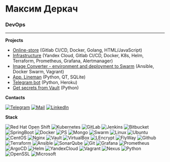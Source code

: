 # Максим Деркач
### DevOps

***
**Projects**
- [Online-store](https://github.com/MaxWanted/momo-store) (Gitlab CI/CD, Docker, Golang, HTML/JavaScript)
- [Infrastructure](https://github.com/MaxWanted/momo-store-infra) (Yandex Cloud, Gitlab CI/CD, Docker, K8s, Helm, Terraform, Prometheus, Grafana, Alertmanager)
- [Image Converter - environment and deployment to Swarm](https://github.com/MaxWanted/Ansible-deploy-to-Swarm) (Ansible, Docker Swarm, Vagrant)
- [App. Lineman](https://github.com/MaxWanted/Lineman) (Python, QT, SQLite)
- [Telegram bot](https://github.com/MaxWanted/TelegramBot) (Python, Heroku)
- [Get secrets from Vault](https://github.com/MaxWanted/get-secrets-by-hvac) (Python)


**Contacts**

[![Telegram](https://img.shields.io/badge/Telegram-2CA5E0?style=flat&logo=telegram&logoColor=white)](https://t.me/MaxWanted) [![Mail](https://img.shields.io/badge/Gmail-D14836??style=flat&logo=gmail&logoColor=white)](mailto:m.a.derkach@gmail.com) [![LinkedIn](https://img.shields.io/static/v1?style=flat&logo&message=LinkedIn&color=0A66C2&logo=LinkedIn&logoColor=FFFFFF&label=)](https://linkedin.com/in/maksim-derkach)

**Stack**

![Red Hat Open Shift](https://img.shields.io/static/v1?style=flat-square&message=Red+Hat+Open+Shift&color=EE0000&logo=Red+Hat+Open+Shift&logoColor=FFFFFF&label=) ![Kubernetes](https://img.shields.io/static/v1?style=flat-square&message=Kubernetes&color=326CE5&logo=Kubernetes&logoColor=FFFFFF&label=) ![GitLab](https://img.shields.io/static/v1?style=flat-square&message=GitLab&color=FC6D26&logo=GitLab&logoColor=FFFFFF&label=) ![Jenkins](https://img.shields.io/badge/Jenkins-D24939?style=flat-square&logo=Jenkins&logoColor=white) ![Bitbucket](https://img.shields.io/static/v1?style=flat-square&message=Bitbucket&color=0052CC&logo=Bitbucket&logoColor=FFFFFF&label=) ![SpringBoot](https://img.shields.io/badge/Spring_Boot-6DB33F?style=flat-square&logo=springboot&logoColor=white) ![Docker](https://img.shields.io/badge/-Docker-199fc3?style=flat-square&logo=Docker&logoColor=white) ![PS](https://img.shields.io/badge/PostgreSQL-316192?style=flat-square&logo=postgresql&logoColor=white) ![Mongo](https://img.shields.io/badge/MongoDB-4EA94B?style=flat-square&logo=mongodb&logoColor=white)  ![Swarm](https://img.shields.io/static/v1?style=flat-square&message=Swarm&color=222222&logo=Swarm&logoColor=FFA633&label=) ![Linux](https://img.shields.io/badge/Linux-FCC624?style=flat-square&logo=linux&logoColor=black) ![Ubuntu](https://img.shields.io/static/v1?style=flat-square&message=Ubuntu&color=E95420&logo=Ubuntu&logoColor=FFFFFF&label=) ![CentOS](https://img.shields.io/static/v1?style=flat-square&message=CentOS&color=262577&logo=CentOS&logoColor=FFFFFF&label=) ![Nginx](https://img.shields.io/badge/Nginx-4EA94B?style=flat-square&logo=nginx&logoColor=white) ![Vault](https://img.shields.io/badge/Vault-000000?style=flat-square&logo=vault&logoColor=white) ![VirtualBox](https://img.shields.io/badge/VirtualBox-3f5b7f?style=flat-square&logo=virtualbox&logoColor=white) ![LEncrypt](https://img.shields.io/badge/Let's_Encrypt-00386d?style=flat-square&logo=letsencrypt&logoColor=white) ![FlyWay](https://img.shields.io/badge/Flyway-3383bd?style=flat-square&logo=flyway&logoColor=white)  ![Github](https://img.shields.io/badge/GitHub-100000?style=flat-square&logo=github&logoColor=white)  ![Terraform](https://img.shields.io/badge/Terraform-5c4ee5?style=flat-square&logo=terraform&logoColor=white) ![Ansible](https://img.shields.io/badge/Ansible-000000?style=flat-square&logo=ansible&logoColor=white) ![SonarQube](https://img.shields.io/badge/SonarQube-95c0dc?style=flat-square&logo=sonarqube&logoColor=white) ![Git](https://img.shields.io/badge/GIT-f05133?style=flat-square&logo=git&logoColor=white) ![Grafana](https://img.shields.io/badge/Grafana-f16129?style=flat-square&logo=grafana&logoColor=white) ![Prometheus](https://img.shields.io/badge/Prometheus-e6522c?style=flat-square&logo=prometheus&logoColor=white) ![ArgoCD](https://img.shields.io/badge/ArgoCD-fe723e?style=flat-square&logo=argo&logoColor=white) ![Helm](https://img.shields.io/badge/Helm-181e89?style=flat-square&logo=helm&logoColor=white) ![YandexCloud](https://img.shields.io/badge/Yandex_Cloud-4285F4?style=flat-square&logo=google-cloud&logoColor=white) ![Vagrant](https://img.shields.io/badge/Vagrant-127eff?style=flat-square&logo=Vagrant&logoColor=white) ![Nexus](https://img.shields.io/badge/Nexus_Repository-296298?style=flat-square&logo=Sonatype&logoColor=white) ![Python](https://img.shields.io/badge/Python-3776AB?style=flat-square&logo=python&logoColor=white) ![OpenSSL](https://img.shields.io/static/v1?style=flat-square&message=OpenSSL&color=721412&logo=OpenSSL&logoColor=FFFFFF&label=) ![Microsoft](https://img.shields.io/badge/Microsoft-666666?style=flat-square&logo=microsoft&logoColor=white)
